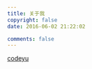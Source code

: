 ```yaml
---
title: 关于我
copyright: false
date: 2016-06-02 21:22:02

comments: false
---
```

<i class="fa fa-github"></i> [codeyu](https://github.com/codeyu)